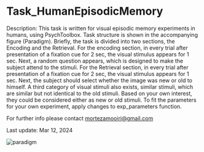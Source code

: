 # Task_HumanEpisodicMemory

Description: 
This task is written for visual episodic memory experiments in humans, using PsychToolbox. Task structure is shown in the accompanying figure (Paradigm). Briefly, the task is divided into two sections, the Encoding and the Retrieval. For the encoding section, in every trial after presentation of a fixation cue for 2 sec, the visual stimulus appears for 1 sec. Next, a random question appears, which is designed to make the subject attend to the stimuli. For the Retrieval section, in every trial after presentation of a fixation cue for 2 sec, the visual stimulus appears for 1 sec. Next, the subject should select whether the image was new or old to himself. A third category of visual stimuli also exists, similar stimuli, which are similar but not identical to the old stimuli. Based on your own interest, they could be considered either as new or old stimuli. To fit the parameters for your own experiment, apply changes to exp_parameters function. 

For further info please contact mortezamooiri@gmail.com

Last update: Mar 12, 2024

![paradigm](https://github.com/user-attachments/assets/bc1e287e-f62e-4555-9e85-6be4d16f9536)
